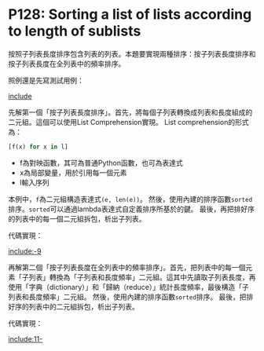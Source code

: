 # P128: Sorting a list of lists according to length of sublists

按照子列表長度排序包含列表的列表。本題要實現兩種排序：按子列表長度排序和按子列表長度在全列表中的頻率排序。

照例還是先寫測試用例：

[include](../../../tests/lists/p128_test.py)

先解第一個「按子列表長度排序」。首先，將每個子列表轉換成列表和長度組成的二元組。這個可以使用List Comprehension實現。
List comprehension的形式為：

```python
[f(x) for x in l]
```

* f為對映函數，其可為普通Python函數，也可為表達式
* x為局部變量，用於引用每一個元素
* l輸入序列

本例中，`f`為二元組構造表達式`(e, len(e))`。
然後，使用內建的排序函數`sorted`排序。`sorted`可以通過lambda表達式自定義排序所基於的鍵。
最後，再把排好序的列表中的每一個二元組拆包，析出子列表。

代碼實現：

[include:-9](../../../python99/lists/p128.py)

再解第二個「按子列表長度在全列表中的頻率排序」。首先，把列表中的每一個元素「子列表」轉換為「子列表和長度頻率」二元組。這其中先讀取子列表長度，再使用「字典（dictionary）」和「歸納（reduce）」統計長度頻率，最後構造「子列表和長度頻率」二元組。
然後，使用內建的排序函數`sorted`排序。
最後，把排好序的列表中的二元組拆包，析出子列表。

代碼實現：

[include:11-](../../../python99/lists/p128.py)